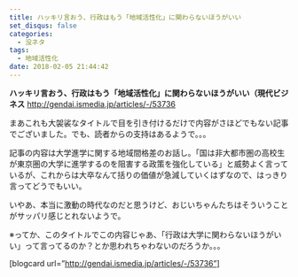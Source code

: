 ```yaml
---
title: ハッキリ言おう、行政はもう「地域活性化」に関わらないほうがいい
set_disqus: false
categories:
  - 没ネタ
tags:
  - 地域活性化
date: 2018-02-05 21:44:42
---
```

**ハッキリ言おう、行政はもう「地域活性化」に関わらないほうがいい（現代ビジネス**
<http://gendai.ismedia.jp/articles/-/53736>

まあこれも大袈裟なタイトルで目を引き付けるだけで内容がさほどでもない記事でございました。でも、読者からの支持はあるようで。。。

記事の内容は大学進学に関する地域間格差のお話し。「国は非大都市圏の高校生が東京圏の大学に進学するのを阻害する政策を強化している」と威勢よく言っているが、これからは大卒なんて括りの価値が急減していくはずなので、はっきり言ってどうでもいい。

いやあ、本当に激動の時代なのだと思うけど、おじいちゃんたちはそういうことがサッパリ感じとれないようで。

※ってか、このタイトルでこの内容じゃあ、「行政は大学に関わらないほうがいい」って言ってるのか？とか思われちゃわないのだろうか。。。

[blogcard url=”http://gendai.ismedia.jp/articles/-/53736”]